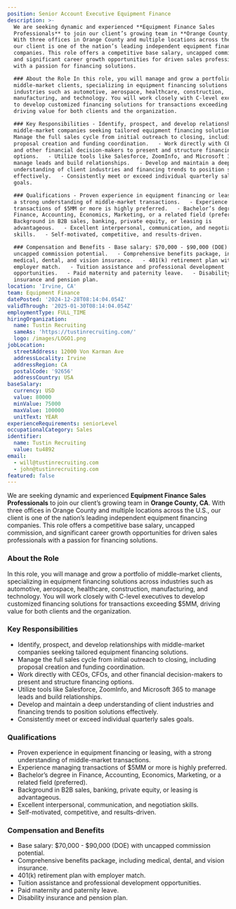 ```yaml
---
position: Senior Account Executive Equipment Finance
description: >-
  We are seeking dynamic and experienced **Equipment Finance Sales
  Professionals** to join our client’s growing team in **Orange County, CA**.
  With three offices in Orange County and multiple locations across the U.S.,
  our client is one of the nation’s leading independent equipment financing
  companies. This role offers a competitive base salary, uncapped commission,
  and significant career growth opportunities for driven sales professionals
  with a passion for financing solutions.

  ### About the Role In this role, you will manage and grow a portfolio of
  middle-market clients, specializing in equipment financing solutions across
  industries such as automotive, aerospace, healthcare, construction,
  manufacturing, and technology. You will work closely with C-level executives
  to develop customized financing solutions for transactions exceeding $5MM,
  driving value for both clients and the organization.

  ### Key Responsibilities - Identify, prospect, and develop relationships with
  middle-market companies seeking tailored equipment financing solutions.   -
  Manage the full sales cycle from initial outreach to closing, including
  proposal creation and funding coordination.   - Work directly with CEOs, CFOs,
  and other financial decision-makers to present and structure financing
  options.   - Utilize tools like Salesforce, ZoomInfo, and Microsoft 365 to
  manage leads and build relationships.   - Develop and maintain a deep
  understanding of client industries and financing trends to position solutions
  effectively.   - Consistently meet or exceed individual quarterly sales
  goals.  

  ### Qualifications - Proven experience in equipment financing or leasing, with
  a strong understanding of middle-market transactions.   - Experience managing
  transactions of $5MM or more is highly preferred.   - Bachelor’s degree in
  Finance, Accounting, Economics, Marketing, or a related field (preferred).   -
  Background in B2B sales, banking, private equity, or leasing is
  advantageous.   - Excellent interpersonal, communication, and negotiation
  skills.   - Self-motivated, competitive, and results-driven.  

  ### Compensation and Benefits - Base salary: $70,000 - $90,000 (DOE) with
  uncapped commission potential.   - Comprehensive benefits package, including
  medical, dental, and vision insurance.   - 401(k) retirement plan with
  employer match.   - Tuition assistance and professional development
  opportunities.   - Paid maternity and paternity leave.   - Disability
  insurance and pension plan.
location: 'Irvine, CA'
team: Equipment Finance
datePosted: '2024-12-28T08:14:04.054Z'
validThrough: '2025-01-30T08:14:04.054Z'
employmentType: FULL_TIME
hiringOrganization:
  name: Tustin Recruiting
  sameAs: 'https://tustinrecruiting.com/'
  logo: /images/LOGO1.png
jobLocation:
  streetAddress: 12000 Von Karman Ave
  addressLocality: Irvine
  addressRegion: CA
  postalCode: '92656'
  addressCountry: USA
baseSalary:
  currency: USD
  value: 80000
  minValue: 75000
  maxValue: 100000
  unitText: YEAR
experienceRequirements: seniorLevel
occupationalCategory: Sales
identifier:
  name: Tustin Recruiting
  value: tu4892
email:
  - will@tustinrecruiting.com
  - john@tustinrecruiting.com
featured: false
---
```


We are seeking dynamic and experienced **Equipment Finance Sales Professionals** to join our client’s growing team in **Orange County, CA**. With three offices in Orange County and multiple locations across the U.S., our client is one of the nation’s leading independent equipment financing companies. This role offers a competitive base salary, uncapped commission, and significant career growth opportunities for driven sales professionals with a passion for financing solutions.

### About the Role
In this role, you will manage and grow a portfolio of middle-market clients, specializing in equipment financing solutions across industries such as automotive, aerospace, healthcare, construction, manufacturing, and technology. You will work closely with C-level executives to develop customized financing solutions for transactions exceeding $5MM, driving value for both clients and the organization.

### Key Responsibilities
- Identify, prospect, and develop relationships with middle-market companies seeking tailored equipment financing solutions.  
- Manage the full sales cycle from initial outreach to closing, including proposal creation and funding coordination.  
- Work directly with CEOs, CFOs, and other financial decision-makers to present and structure financing options.  
- Utilize tools like Salesforce, ZoomInfo, and Microsoft 365 to manage leads and build relationships.  
- Develop and maintain a deep understanding of client industries and financing trends to position solutions effectively.  
- Consistently meet or exceed individual quarterly sales goals.  

### Qualifications
- Proven experience in equipment financing or leasing, with a strong understanding of middle-market transactions.  
- Experience managing transactions of $5MM or more is highly preferred.  
- Bachelor’s degree in Finance, Accounting, Economics, Marketing, or a related field (preferred).  
- Background in B2B sales, banking, private equity, or leasing is advantageous.  
- Excellent interpersonal, communication, and negotiation skills.  
- Self-motivated, competitive, and results-driven.  

### Compensation and Benefits
- Base salary: $70,000 - $90,000 (DOE) with uncapped commission potential.  
- Comprehensive benefits package, including medical, dental, and vision insurance.  
- 401(k) retirement plan with employer match.  
- Tuition assistance and professional development opportunities.  
- Paid maternity and paternity leave.  
- Disability insurance and pension plan.  
